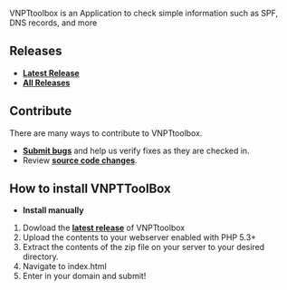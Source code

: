 VNPTtoolbox is an Application to check simple information such as SPF, DNS records, and more

## Releases

* **[Latest Release](https://github.com/VNPT-HCM/VNPTToolbox)**
* **[All Releases](https://github.com/VNPT-HCM/VNPTToolbox)**

## Contribute

There are many ways to contribute to VNPTtoolbox.
* **[Submit bugs](https://github.com/VNPT-HCM/VNPTToolbox)** and help us verify fixes as they are checked in.
* Review **[source code changes](https://github.com/VNPT-HCM/VNPTToolbox)**.

## How to install VNPTToolBox

* **Install manually**

1. Dowload the **[latest release](https://github.com/VNPT-HCM/VNPTToolbox)** of VNPTtoolbox
2. Upload the contents to your webserver enabled with PHP 5.3+
3. Extract the contents of the zip file on your server to your desired directory.
4. Navigate to index.html
5. Enter in your domain and submit!
